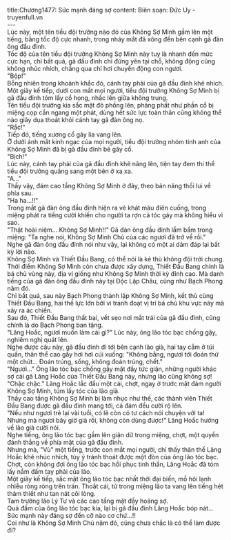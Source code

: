 title:Chương1477: Sức mạnh đáng sợ
content:
Biên soạn: Đức Uy - truyenfull.vn<br>---<br>Lúc này, một tên tiểu đội trưởng nào đó của Không Sợ Minh gầm lên một tiếng, bằng tốc độ cực nhanh, trong nháy mắt đã xông đến bên cạnh gã đàn ông đầu đinh.<br>Tốc độ của tên tiểu đội trưởng Không Sợ Minh này tuy là nhanh đến mức cực hạn, chỉ bất quá, gã đầu đinh chỉ đứng yên tại chỗ, không động cũng không nhúc nhích, chẳng qua chỉ hơi chuyển động con ngươi.<br>"Bộp!"<br>Bỗng nhiên trong khoảnh khắc đó, cánh tay phải của gã đầu đinh khẽ nhích.<br>Một giây kế tiếp, dưới con mắt mọi người, tiểu đội trưởng Không Sợ Minh bị gã đầu đinh tóm lấy cổ họng, nhấc lên giữa không trung.<br>Tên tiểu đội trưởng kia sắc mặt đỏ phồng lên, phảng phất như phần cổ bị miệng cọp cắn ngang một phát, dùng hết sức lực toàn thân cũng không thể nào giãy dụa thoát khỏi cánh tay gã đàn ông nọ.<br>"Rắc!"<br>Tiếp đó, tiếng xương cổ gãy lìa vang lên.<br>Ở dưới ánh mắt kinh ngạc của mọi người, tiểu đội trưởng nhóm tinh anh của Không Sợ Minh đã bị gã đầu đinh bẻ gãy cổ.<br>"Bịch!"<br>Lúc này, cánh tay phải của gã đầu đinh khẽ nâng lên, tiện tay đem thi thể tiểu đội trưởng quăng sang một bên ở xa xa.<br>"A..."<br>Thấy vậy, đám cao tầng Không Sợ Minh ở đây, theo bản năng thối lui về phía sau.<br>"Ha ha...!!"<br>Trong mắt gã đàn ông đầu đinh hiện ra vẻ khát máu điên cuồng, trong miệng phát ra tiếng cười khiến cho người ta rợn cả tóc gáy mà không hiểu vì sao.<br>"Thật hoài niệm... Không Sợ Minh!!" Gã đàn ông đầu đinh lẩm bẩm trong miệng: "Ta nghe nói, Không Sợ Minh Chủ của các ngươi đã trở về rồi."<br>Nghe gã đàn ông đầu đinh nói như vậy, lại không có một ai dám đáp lại bất kỳ lời nào.<br>Không Sợ Minh và Thiết Đầu Bang, có thể nói là kẻ thù không đội trời chung.<br>Thời điểm Không Sợ Minh còn chưa được xây dựng, Thiết Đầu Bang chính là bá chủ vùng này, địa vị giống như Không Sợ Minh thời kỳ đỉnh cao. Mà danh tiếng của gã đàn ông đầu đinh này tại Độc Lập Châu, cũng như Bạch Phong năm đó.<br>Chỉ bất quá, sau này Bạch Phong thành lập Không Sợ Minh, kết thù cùng Thiết Đầu Bang, hai thế lực lớn bởi vì tranh đoạt vị trí bá chủ khu vực này mà xảy ra ác chiến.<br>Sau đó, Thiết Đầu Bang thất bại, vết sẹo nơi mắt trái của gã đầu đinh, cũng chính là do Bạch Phong ban tặng.<br>"Lăng Hoắc, ngươi muốn làm cái gì?" Lúc này, ông lão tóc bạc chống gậy, nghiêm nghị quát lên.<br>Nghe được câu này, gã đầu đinh đi tới bên cạnh lão già, hai tay cắm ở túi quần, thân thể cao gầy hơi hơi cúi xuống: "Không bằng, ngươi tới đoán thử một chút... Đoán trúng, sống, không đoán trúng, chết."<br>"Ngươi..." Ông lão tóc bạc chống gậy mặt đầy tức giận, những người khác sợ cái gã Lăng Hoắc của Thiết Đầu Bang này, nhưng lão cũng không sợ!<br>"Chậc chậc." Lăng Hoắc lắc đầu một cái, chợt, ngay ở trước mặt đám người Không Sợ Minh, túm lấy tóc của lão già.<br>Thấy cao tầng Không Sợ Minh bị làm nhục như thế, các thành viên Thiết Đầu Bang được gã đầu đinh mang tới, cả đám đều cười rộ lên.<br>"Nếu như ngươi trẻ lại vài tuổi, có lẽ còn có tư cách nói chuyện với ta! Nhưng mà ngươi bây giờ già rồi, không còn dùng được!" Lăng Hoắc hướng về lão già cười nói.<br>Nghe tiếng, ông lão tóc bạc gầm lên giận dữ trong miệng, chợt, một quyền đánh thẳng về phía mặt của gã đầu đinh.<br>Nhưng mà, "Vù" một tiếng, trước con mắt mọi người, chỉ thấy thân thể Lăng Hoắc khẽ nhúc nhích, tùy ý tránh thoát được một đòn của ông lão tóc bạc.<br>Chợt, còn không đợi ông lão tóc bạc hồi phục tinh thần, Lăng Hoắc đã tóm lấy nắm đấm tay phải của lão.<br>Một giây kế tiếp, sắc mặt ông lão tóc bạc nhất thời đại biến, mồ hôi lạnh nhiễu ròng ròng trên trán. Thoắt cái, từ trong miệng lão ta vang lên tiếng hét thảm thiết như tan nát cõi lòng.<br>Tam trưởng lão Lý Tư và các cao tầng mặt đầy hoảng sợ.<br>Quả đấm của ông lão tóc bạc kia, lại bị gã đầu đinh Lăng Hoắc bóp nát…<br>Sức mạnh này đáng sợ đến cỡ nào cơ chứ…!!<br>Coi như là Không Sợ Minh Chủ năm đó, cũng chưa chắc là có thể làm được đi?